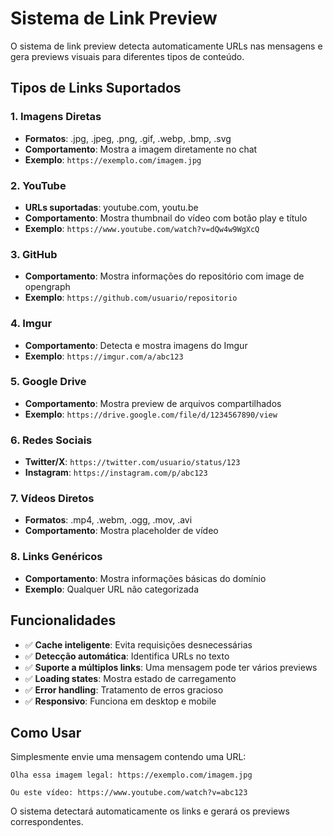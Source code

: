 # Sistema de Link Preview

O sistema de link preview detecta automaticamente URLs nas mensagens e gera previews visuais para diferentes tipos de conteúdo.

## Tipos de Links Suportados

### 1. Imagens Diretas
- **Formatos**: .jpg, .jpeg, .png, .gif, .webp, .bmp, .svg
- **Comportamento**: Mostra a imagem diretamente no chat
- **Exemplo**: `https://exemplo.com/imagem.jpg`

### 2. YouTube
- **URLs suportadas**: youtube.com, youtu.be
- **Comportamento**: Mostra thumbnail do vídeo com botão play e título
- **Exemplo**: `https://www.youtube.com/watch?v=dQw4w9WgXcQ`

### 3. GitHub
- **Comportamento**: Mostra informações do repositório com image de opengraph
- **Exemplo**: `https://github.com/usuario/repositorio`

### 4. Imgur
- **Comportamento**: Detecta e mostra imagens do Imgur
- **Exemplo**: `https://imgur.com/a/abc123`

### 5. Google Drive
- **Comportamento**: Mostra preview de arquivos compartilhados
- **Exemplo**: `https://drive.google.com/file/d/1234567890/view`

### 6. Redes Sociais
- **Twitter/X**: `https://twitter.com/usuario/status/123`
- **Instagram**: `https://instagram.com/p/abc123`

### 7. Vídeos Diretos
- **Formatos**: .mp4, .webm, .ogg, .mov, .avi
- **Comportamento**: Mostra placeholder de vídeo

### 8. Links Genéricos
- **Comportamento**: Mostra informações básicas do domínio
- **Exemplo**: Qualquer URL não categorizada

## Funcionalidades

- ✅ **Cache inteligente**: Evita requisições desnecessárias
- ✅ **Detecção automática**: Identifica URLs no texto
- ✅ **Suporte a múltiplos links**: Uma mensagem pode ter vários previews
- ✅ **Loading states**: Mostra estado de carregamento
- ✅ **Error handling**: Tratamento de erros gracioso
- ✅ **Responsivo**: Funciona em desktop e mobile

## Como Usar

Simplesmente envie uma mensagem contendo uma URL:

```
Olha essa imagem legal: https://exemplo.com/imagem.jpg

Ou este vídeo: https://www.youtube.com/watch?v=abc123
```

O sistema detectará automaticamente os links e gerará os previews correspondentes. 